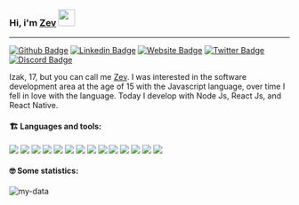 ### Hi, i'm [Zev](https://github.com/zevdvlpr) <img src="https://media.giphy.com/media/hvRJCLFzcasrR4ia7z/giphy.gif" width="30px">
---

[![Github Badge](https://img.shields.io/badge/-WebSite-0080FF?style=flat-square&labelColor=0080FF&logo=google-chrome&logoColor=white&link=https://zevdvlpr.ml)](https://zevdvlpr.ml)
[![Linkedin Badge](https://img.shields.io/badge/-Linkedin-0080FF?style=flat-square&labelColor=0080FF&logo=linkedin&logoColor=white&link=https://www.linkedin.com/in/zevdvlpr/)](https://www.linkedin.com/in/zevdvlpr/)
[![Website Badge](https://img.shields.io/badge/-Github-0080FF?style=flat-square&labelColor=0080FF&logo=Github&logoColor=white&link=https://github.com/zevdvlpr)](https://github.com/zevdvlpr)
[![Twitter Badge](https://img.shields.io/badge/-Twitter-0080FF?style=flat-square&labelColor=0080FF&logo=twitter&logoColor=white&link=https://twitter.com/zevdvlpr)](https://twitter.com/zevdvlpr)
[![Discord Badge](https://img.shields.io/badge/-Discord-0080FF?style=flat-square&labelColor=0080FF&logo=discord&logoColor=white&link=https://discord.com/users/461273822360895491)](https://discord.com/users/461273822360895491)

Izak, 17, but you can call me [Zev](https://github.com/zevdvlpr). I was interested in the software development area at the age of 15 with the Javascript language, over time I fell in love with the language. Today I develop with Node Js, React Js, and React Native.

#### :building_construction: Languages and tools:

<a href="https://typescriptlang.org/"><img src="https://img.icons8.com/color/30/000000/typescript.png"/></a>
<a href="https://javascript.com/"><img src="https://img.icons8.com/color/30/000000/javascript.png"/></a>
<a href="https://developer.mozilla.org/en-US/docs/Web/HTML"><img src="https://img.icons8.com/color/30/000000/html-5.png"/></a>
<a href="https://developer.mozilla.org/en-US/docs/web/CSS"><img src="https://img.icons8.com/color/30/0080FF/css3.png"/></a>
<a href="https://reactjs.org/"><img src="https://img.icons8.com/ios-filled/30/00d1f7/react-native.png"/></a>
<a href="https://redux.js.org/"><img src="https://img.icons8.com/color/30/000000/redux.png"/></a>
<a href="https://graphql.org/"><img src="https://img.icons8.com/color/30/000000/graphql.png"/></a>
<a href="https://apollographql.com/"><img src="https://img.icons8.com/color/30/000000/apollo.png"/></a>
<a href="https://nodejs.org/en/"><img src="https://img.icons8.com/windows/30/4caf50/node-js.png"/></a>
<a href="https://elixir-lang.org/"><img src="https://icon-icons.com/icons2/2699/PNG/32/elixir_lang_logo_icon_169207.png" /></a>
<a href="https://python.org/"><img src="https://img.icons8.com/color/30/000000/python.png"/></a>
<a href="https://code.visualstudio.com/"><img src="https://img.icons8.com/ios-filled/30/0175c5/visual-studio-logo.png"/></a>
<a href="https://git-scm.com/"><img src="https://img.icons8.com/ios-filled/30/f4511e/git.png"/></a>
<a href="https://ubuntu.com/"><img src="https://img.icons8.com/color/30/000000/ubuntu.png"/></a>

#### :nerd_face: Some statistics:
![my-data](https://github-readme-stats.vercel.app/api?username=zevdvlpr&show_icons=true&title_color=0080ff&icon_color=0080ff&text_color=4F5159&bg_color=F3F3F3)
